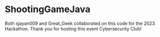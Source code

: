 # ShootingGameJava
Both sjayan009 and Great_Geek collaborated on this code for the 2023 Hackathon.
Thank you for hosting this event Cybersecurity Club!
